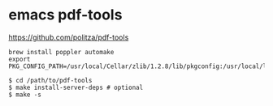 
# emacs pdf-tools

https://github.com/politza/pdf-tools

``` 
brew install poppler automake
export PKG_CONFIG_PATH=/usr/local/Cellar/zlib/1.2.8/lib/pkgconfig:/usr/local/lib/pkgconfig:/opt/X11/lib/pkgconfig
``` 

``` 
$ cd /path/to/pdf-tools
$ make install-server-deps # optional
$ make -s
``` 

